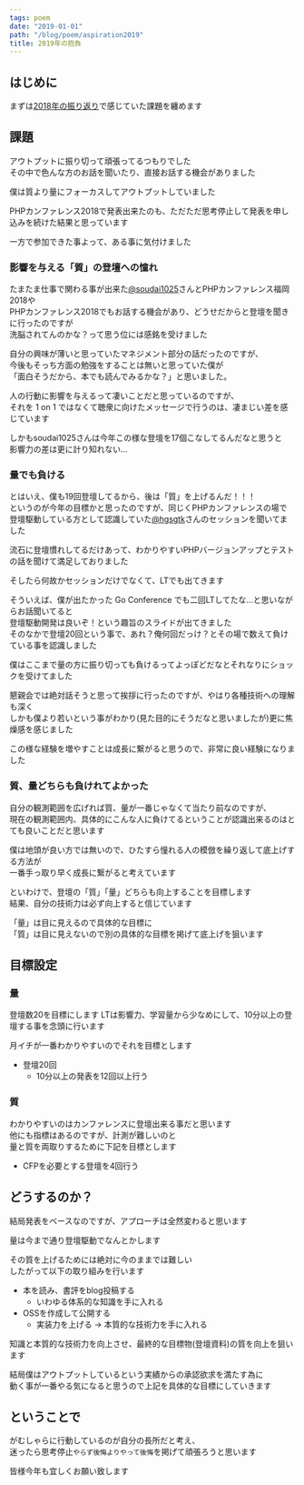 ```yaml
---
tags: poem
date: "2019-01-01"
path: "/blog/poem/aspiration2019"
title: 2019年の抱負
---
```


## はじめに

まずは[2018年の振り返り](https://blog.seike460.com/blog/poem/review2018)で感じていた課題を纏めます

## 課題

アウトプットに振り切って頑張ってるつもりでした  
その中で色んな方のお話を聞いたり、直接お話する機会がありました

僕は質より量にフォーカスしてアウトプットしていました

PHPカンファレンス2018で発表出来たのも、ただただ思考停止して発表を申し込みを続けた結果と思っています

一方で参加できた事よって、ある事に気付けました

### 影響を与える「質」の登壇への憧れ

たまたま仕事で関わる事が出来た[@soudai1025](https://twitter.com/soudai1025)さんとPHPカンファレンス福岡2018や  
PHPカンファレンス2018でもお話する機会があり、どうせだからと登壇を聞きに行ったのですが  
洗脳されてんのかな？って思う位には感銘を受けました  

自分の興味が薄いと思っていたマネジメント部分の話だったのですが、  
今後もそっち方面の勉強をすることは無いと思っていた僕が  
「面白そうだから、本でも読んでみるかな？」と思いました。

人の行動に影響を与えるって凄いことだと思っているのですが、  
それを 1 on 1 ではなくて聴衆に向けたメッセージで行うのは、凄まじい差を感じています

しかもsoudai1025さんは今年この様な登壇を17個こなしてるんだなと思うと  
影響力の差は更に計り知れない...

### 量でも負ける

とはいえ、僕も19回登壇してるから、後は「質」を上げるんだ！！！  
というのが今年の目標かと思ったのですが、同じくPHPカンファレンスの場で  
登壇駆動している方として認識していた[@hgsgtk](https://twitter.com/hgsgtk)さんのセッションを聞いてました  

流石に登壇慣れしてるだけあって、わかりやすいPHPバージョンアップとテストの話を聞けて満足しておりました

そしたら何故かセッションだけでなくて、LTでも出てきます

そういえば、僕が出たかった Go Conference でも二回LTしてたな…と思いながらお話聞いてると  
登壇駆動開発は良いぞ！という趣旨のスライドが出てきました  
そのなかで登壇20回という事で、あれ？俺何回だっけ？とその場で数えて負けている事を認識しました  

僕はここまで量の方に振り切っても負けるってよっぽどだなとそれなりにショックを受けてました

懇親会では絶対話そうと思って挨拶に行ったのですが、やはり各種技術への理解も深く  
しかも僕より若いという事がわかり(見た目的にそうだなと思いましたが)更に焦燥感を感じました

この様な経験を増やすことは成長に繋がると思うので、非常に良い経験になりました

### 質、量どちらも負けれてよかった

自分の観測範囲を広げれば質、量が一番じゃなくて当たり前なのですが、  
現在の観測範囲内、具体的にこんな人に負けてるということが認識出来るのはとても良いことだと思います  

僕は地頭が良い方では無いので、ひたすら憧れる人の模倣を繰り返して底上げする方法が  
一番手っ取り早く成長に繋がると考えています

といわけで、登壇の「質」「量」どちらも向上することを目標します  
結果、自分の技術力は必ず向上すると信じています

「量」は目に見えるので具体的な目標に  
「質」は目に見えないので別の具体的な目標を掲げて底上げを狙います

## 目標設定

### 量

登壇数20を目標にします
LTは影響力、学習量から少なめにして、10分以上の登壇する事を念頭に行います

月イチが一番わかりやすいのでそれを目標とします

- 登壇20回
    - 10分以上の発表を12回以上行う

### 質

わかりやすいのはカンファレンスに登壇出来る事だと思います  
他にも指標はあるのですが、計測が難しいのと  
量と質を両取りするために下記を目標とします

- CFPを必要とする登壇を4回行う

## どうするのか？

結局発表をベースなのですが、アプローチは全然変わると思います

量は今まで通り登壇駆動でなんとかします

その質を上げるためには絶対に今のままでは難しい  
したがって以下の取り組みを行います

- 本を読み、書評をblog投稿する
    - いわゆる体系的な知識を手に入れる
- OSSを作成して公開する
    - 実装力を上げる -> 本質的な技術力を手に入れる

知識と本質的な技術力を向上させ、最終的な目標物(登壇資料)の質を向上を狙います

結局僕はアウトプットしているという実績からの承認欲求を満たす為に  
動く事が一番やる気になると思うので上記を具体的な目標にしていきます

## ということで

がむしゃらに行動しているのが自分の長所だと考え、  
迷ったら思考停止`やらず後悔よりやって後悔`を掲げて頑張ろうと思います

皆様今年も宜しくお願い致します
